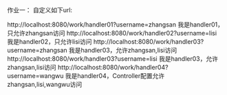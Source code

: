 作业一：
自定义如下url:

http://localhost:8080/work/handler01?username=zhangsan 我是handler01，只允许zhangsan访问
http://localhost:8080/work/handler02?username=lisi 我是handler02，只允许lisi访问
http://localhost:8080/work/handler03?username=zhangsan 我是handler03，允许zhangsan,lisi访问
http://localhost:8080/work/handler03?username=lisi 我是handler03，允许zhangsan,lisi访问
http://localhost:8080/work/handler04?username=wangwu 我是handler04，Controller配置允许zhangsan,lisi,wangwu访问

